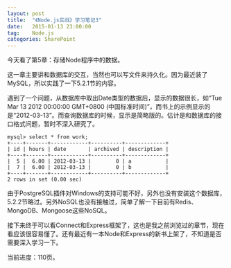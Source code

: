 ```yaml
---
layout: post
title:  "《Node.js实战》学习笔记3"
date:   2015-01-13 23:00:00
tag:    Node.js
categories: SharePoint
---
```

今天看了第5章：存储Node程序中的数据。

这一章主要讲和数据库的交互，当然也可以写文件来持久化。因为最近装了MySQL，所以实践了一下5.2.1节的内容。

遇到了一个问题，从数据库中取出Date类型的数据后，显示的数据很长，如“Tue Mar 13 2012 00:00:00 GMT+0800 (中国标准时间)”，而书上的示例显示的是“2012-03-13”。而查询数据库的时候，显示是简略版的。估计是和数据库的接口格式问题，暂时不深入研究了。

    mysql> select * from work;
    +----+-------+------------+----------+-------------+
    | id | hours | date       | archived | description |
    +----+-------+------------+----------+-------------+
    |  5 |  6.00 | 2012-03-13 |        0 | a           |
    |  7 |  6.00 | 2012-03-13 |        0 | b           |
    +----+-------+------------+----------+-------------+
    2 rows in set (0.00 sec)

由于PostgreSQL插件对Windows的支持可能不好，另外也没有安装这个数据库，5.2.2节略过。另外NoSQL也没有接触过，简单了解一下目前有Redis、MongoDB、Mongoose这些NoSQL。

接下来终于可以看Connect和Express框架了，这也是我之前浏览过的章节，现在看应该很容易懂了。还有最近有一本Node和Express的新书上架了，不知道是否需要深入学习一下。

当前进度：110页。